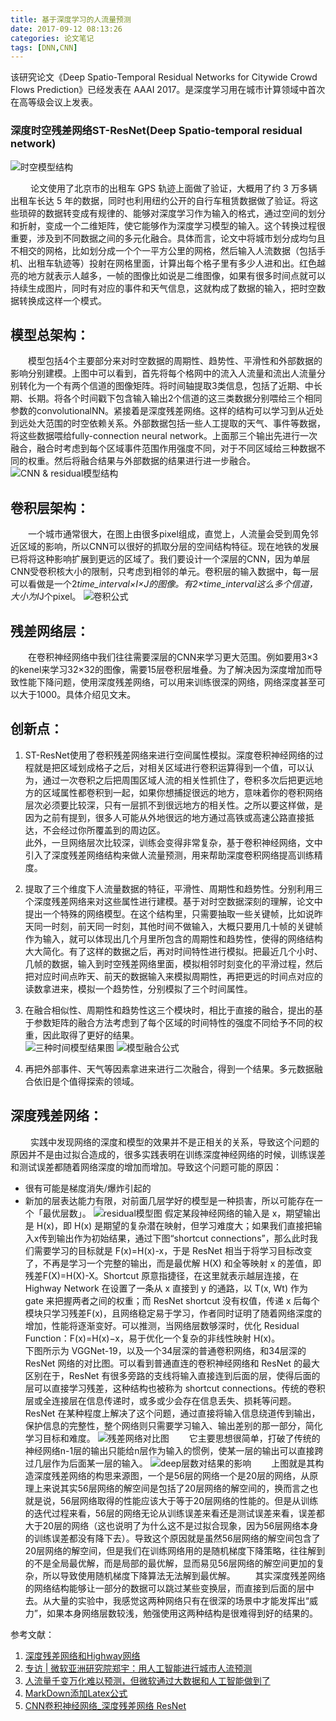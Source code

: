 ```yaml
---
title: 基于深度学习的人流量预测
date: 2017-09-12 08:13:26
categories: 论文笔记 
tags: [DNN,CNN]
---
```

该研究论文《Deep Spatio-Temporal Residual Networks for Citywide Crowd Flows Prediction》已经发表在 AAAI 2017。是深度学习用在城市计算领域中首次在高等级会议上发表。<br>
### 深度时空残差网络ST-ResNet(Deep Spatio-temporal residual network)
![时空模型结构](http://oqadn1oza.bkt.clouddn.com/%E6%80%BB%E4%BD%93%E7%BD%91%E7%BB%9C%E7%BB%93%E6%9E%84.png)
<!--more-->
&emsp;&emsp; 论文使用了北京市的出租车 GPS 轨迹上面做了验证，大概用了约 3 万多辆出租车长达 5 年的数据，同时也利用纽约公开的自行车租赁数据做了验证。将这些琐碎的数据转变成有规律的、能够对深度学习作为输入的格式，通过空间的划分和折射，变成一个二维矩阵，使它能够作为深度学习模型的输入。这个转换过程很重要，涉及到不同数据之间的多元化融合。具体而言，论文中将城市划分成均匀且不相交的网格，比如划分成一个个一平方公里的网格，然后输入人流数据（包括手机、出租车轨迹等）投射在网格里面，计算出每个格子里有多少人进和出。红色越亮的地方就表示人越多，一帧的图像比如说是二维图像，如果有很多时间点就可以持续生成图片，同时有对应的事件和天气信息，这就构成了数据的输入，把时空数据转换成这样一个模式。
## 模型总架构：
&emsp;&emsp;模型包括4个主要部分来对时空数据的周期性、趋势性、平滑性和外部数据的影响分别建模。上图中可以看到，首先将每个格网中的流入人流量和流出人流量分别转化为一个有两个信道的图像矩阵。将时间轴提取3类信息，包括了近期、中长期、长期。将各个时间戳下包含输入输出2个信道的这三类数据分别喂给三个相同参数的convolutionalNN。紧接着是深度残差网络。这样的结构可以学习到从近处到远处大范围的时空依赖关系。外部数据包括一些人工提取的天气、事件等数据，将这些数据喂给fully-connection neural network。上面那三个输出先进行一次融合，融合时考虑到每个区域事件范围作用强度不同，对于不同区域给三种数据不同的权重。然后将融合结果与外部数据的结果进行进一步融合。
![CNN & residual模型结构](http://oqadn1oza.bkt.clouddn.com/%E5%8D%B7%E7%A7%AF%E7%BB%93%E6%9E%84%E5%92%8C%E6%AE%8B%E5%B7%AE%E7%BB%93%E6%9E%84%E5%9B%BE.png)
## 卷积层架构：
&emsp;&emsp;一个城市通常很大，在图上由很多pixel组成，直觉上，人流量会受到周免邻近区域的影响，所以CNN可以很好的抓取分层的空间结构特征。现在地铁的发展已将将这种影响扩展到更远的区域了。我们要设计一个深层的CNN，因为单层CNN受卷积核大小的限制，只考虑到相邻的单元。卷积层的输入数据中，每一层可以看做是一个2*time_interval×I×J的图像。有2×time_interval这么多个信道，大小为I*J个pixel。
![卷积公式](http://oqadn1oza.bkt.clouddn.com/%E5%8D%B7%E7%A7%AF%E5%85%AC%E5%BC%8F.png)

## 残差网络层：
&emsp;&emsp;在卷积神经网络中我们往往需要深层的CNN来学习更大范围。例如要用3×3的kenel来学习32×32的图像，需要15层卷积层堆叠。为了解决因为深度增加而导致性能下降问题，使用深度残差网络，可以用来训练很深的网络，网络深度甚至可以大于1000。具体介绍见文末。
&emsp;&emsp;
## 创新点：
1. ST-ResNet使用了卷积残差网络来进行空间属性模拟。深度卷积神经网络的过程就是把区域划成格子之后，对相关区域进行卷积运算得到一个值，可以认为，通过一次卷积之后把周围区域人流的相关性抓住了，卷积多次后把更远地方的区域属性都卷积到一起，如果你想捕捉很远的地方，意味着你的卷积网络层次必须要比较深，只有一层抓不到很远地方的相关性。之所以要这样做，是因为之前有提到，很多人可能从外地很远的地方通过高铁或高速公路直接抵达，不会经过你所覆盖到的周边区。<br>
此外，一旦网络层次比较深，训练会变得非常复杂，基于卷积神经网络，文中引入了深度残差网络结构来做人流量预测，用来帮助深度卷积网络提高训练精度。<br>

2. 提取了三个维度下人流量数据的特征，平滑性、周期性和趋势性。分别利用三个深度残差网络来对这些属性进行建模。基于对时空数据深刻的理解，论文中提出一个特殊的网络模型。在这个结构里，只需要抽取一些关键帧，比如说昨天同一时刻，前天同一时刻，其他时间不做输入，大概只要用几十帧的关键帧作为输入，就可以体现出几个月里所包含的周期性和趋势性，使得的网络结构大大简化。有了这样的数据之后，再对时间特性进行模拟。把最近几个小时、几帧的数据，输入到时空残差网络里面，模拟相邻时刻变化的平滑过程，然后把对应时间点昨天、前天的数据输入来模拟周期性，再把更远的时间点对应的读数拿进来，模拟一个趋势性，分别模拟了三个时间属性。

3. 在融合相似性、周期性和趋势性这三个模块时，相比于直接的融合，提出的基于参数矩阵的融合方法考虑到了每个区域的时间特性的强度不同给予不同的权重，因此取得了更好的结果。<br>
![三种时间模型结果图](http://oqadn1oza.bkt.clouddn.com/%E4%B8%89%E7%A7%8D%E6%97%B6%E9%97%B4%E6%A8%A1%E5%9E%8B%E7%BB%93%E6%9E%9C%E5%9B%BE.png)
![模型融合公式](http://oqadn1oza.bkt.clouddn.com/3%E4%B8%AA%E6%97%B6%E9%97%B4%E8%9E%8D%E5%90%88.png)
4. 再把外部事件、天气等因素拿进来进行二次融合，得到一个结果。多元数据融合依旧是个值得探索的领域。

## 深度残差网络：
&emsp;&emsp; 实践中发现网络的深度和模型的效果并不是正相关的关系，导致这个问题的原因并不是由过拟合造成的，很多实践表明在训练深度神经网络的时候，训练误差和测试误差都随着网络深度的增加而增加。导致这个问题可能的原因：<br>
* 很有可能是梯度消失/爆炸引起的
* 新加的层表达能力有限，对前面几层学好的模型是一种损害，所以可能存在一个「最优层数」。
![residual模型图](http://oqadn1oza.bkt.clouddn.com/%E6%AE%8B%E5%B7%AE%E5%8D%95%E5%85%83%E7%A4%BA%E6%84%8F%E5%9B%BE.png)
假定某段神经网络的输入是 x，期望输出是 H(x)，即 H(x) 是期望的复杂潜在映射，但学习难度大；如果我们直接把输入x传到输出作为初始结果，通过下图“shortcut connections”，那么此时我们需要学习的目标就是 F(x)=H(x)-x，于是 ResNet 相当于将学习目标改变了，不再是学习一个完整的输出，而是最优解 H(X) 和全等映射 x 的差值，即残差F(X)=H(X)-X。Shortcut 原意指捷径，在这里就表示越层连接，在Highway Network 在设置了一条从 x 直接到 y 的通路，以 T(x, Wt) 作为 gate 来把握两者之间的权重；而 ResNet shortcut 没有权值，传递 x 后每个模块只学习残差F(x)，且网络稳定易于学习，作者同时证明了随着网络深度的增加，性能将逐渐变好。可以推测，当网络层数够深时，优化 Residual Function：F(x)=H(x)−x，易于优化一个复杂的非线性映射 H(x)。<br>
下图所示为 VGGNet-19，以及一个34层深的普通卷积网络，和34层深的 ResNet 网络的对比图。可以看到普通直连的卷积神经网络和 ResNet 的最大区别在于，ResNet 有很多旁路的支线将输入直接连到后面的层，使得后面的层可以直接学习残差，这种结构也被称为 shortcut connections。传统的卷积层或全连接层在信息传递时，或多或少会存在信息丢失、损耗等问题。ResNet 在某种程度上解决了这个问题，通过直接将输入信息绕道传到输出，保护信息的完整性，整个网络则只需要学习输入、输出差别的那一部分，简化学习目标和难度。
![残差网络对比图](http://oqadn1oza.bkt.clouddn.com/%E6%AE%8B%E5%B7%AE%E7%BD%91%E7%BB%9C%E5%AF%B9%E6%AF%94%E5%9B%BE.png)
&emsp;&emsp;它主要思想很简单，打破了传统的神经网络n-1层的输出只能给n层作为输入的惯例，使某一层的输出可以直接跨过几层作为后面某一层的输入。
![deep层数对结果的影响](http://oqadn1oza.bkt.clouddn.com/deep%E5%B1%82%E6%95%B0%E5%BD%B1%E5%93%8D.png)
&emsp;&emsp;上图就是其构造深度残差网络的构思来源图，一个是56层的网络一个是20层的网络，从原理上来说其实56层网络的解空间是包括了20层网络的解空间的，换而言之也就是说，56层网络取得的性能应该大于等于20层网络的性能的。但是从训练的迭代过程来看，56层的网络无论从训练误差来看还是测试误差来看，误差都大于20层的网络（这也说明了为什么这不是过拟合现象，因为56层网络本身的训练误差都没有降下去）。导致这个原因就是虽然56层网络的解空间包含了20层网络的解空间，但是我们在训练网络用的是随机梯度下降策略，往往解到的不是全局最优解，而是局部的最优解，显而易见56层网络的解空间更加的复杂，所以导致使用随机梯度下降算法无法解到最优解。
&emsp;&emsp;其实深度残差网络的网络结构能够让一部分的数据可以跳过某些变换层，而直接到后面的层中去。从大量的实验中，我感觉这两种网络只有在很深的场景中才能发挥出“威力”，如果本身网络层数较浅，勉强使用这两种结构是很难得到好的结果的。

参考文献：
1. [深度残差网络和Highway网络](http://m.blog.csdn.net/xiaocong1990/article/details/72499047)
2. [专访 | 微软亚洲研究院郑宇：用人工智能进行城市人流预测](https://mp.weixin.qq.com/s?__biz=MzA3MzI4MjgzMw==&mid=2650723081&idx=2&sn=19a3ea9f1e4fbce9133932d74f6d5429&chksm=871b1777b06c9e61f9701c389d198a064ffdb4175ee4c66120c504ffbe014275dfbb2b82b0f3&mpshare=1&scene=1&srcid=0210Cpx38s7lP5HZ3Oaw7Omk&pass_ticket=yQiyvLfZam1x%2BD7r4Of02uamLCMD3SMvqi0SP4aC6p696nKNGeXwYHVEo54u9R1X#rd)
3. [人流量千变万化难以预测，但微软通过大数据和人工智能做到了](http://www.thepaper.cn/newsDetail_forward_1617662)
4. [MarkDown添加Latex公式](http://www.cnblogs.com/peaceWang/p/Markdown-tian-jia-Latex-shu-xue-gong-shi.html)
5. [ CNN卷积神经网络_深度残差网络 ResNet](http://blog.csdn.net/diamonjoy_zone/article/details/70904212)